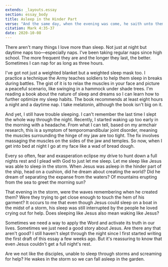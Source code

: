 ```yaml
---
extends: _layouts.essay
section: essay_body
title: Asleep in the Hinder Part
verse: "And the same day, when the evening was come, he saith unto them, Let us pass over unto the other side. And when they had sent away the multitude, they took him even as he was in the ship. And there were also with him other little ships. And there arose a great storm of wind, and the waves beat into the ship, so that it was now full. And he was in the hinder part of the ship, asleep on a pillow: and they awake him, and say unto him, Master, carest thou not that we perish?"
citation: Mark 4:35-37
date: 2020-10-08
--- 
```


There aren't many things I love more than sleep.  Not just at night but daytime naps too—especially naps.  I've been taking regular naps since high school.  The more frequent they are and the longer they last, the better. Sometimes I can nap for as long as three hours.

I've got not just a weighted blanket but a weighted sleep mask too. I practice a technique the Army teaches soldiers to help them sleep in breaks during battles.  The gist of it is to relax the muscles in your face and picture a peaceful scenario, like swinging in a hammock under shade trees.  I'm reading a book about the nature of sleep and dreams so I can learn how to further optimize my sleep habits.  The book recommends at least eight hours a night and a daytime nap.  I take melatonin, although the book isn't big on it.

And yet, I still have trouble sleeping.  I can't remember the last time I slept the whole way through the night.  Recently, I started waking up too early in the morning with a headache.  From what I can tell, based on my armchair research, this is a symptom of temporomandibular joint disorder, meaning the muscles surrounding the hinge of my jaw are too tight.  The fix involves massaging the muscles on the sides of the jaw and temples. So now, when I get into bed at night I go at my face like a wad of bread dough.

Every so often, fear and exasperation eclipse my drive to hunt down a full nights rest and I plead with God to just let me sleep.  Let me sleep like Jesus was able to sleep in the storm.  When Jesus was asleep in the hinder part of the ship, head on a cushion, did he dream about creating the world? Did he dream of separating the expanse from the waters? Of mountains erupting from the sea to greet the morning sun?  

That evening in the storm, were the waves remembering when he created them? Were they trying to get close enough to touch the hem of his garment? It occurs to me that even though Jesus could sleep on a boat in the midst of a storm, his sleep was still interrupted by the people he loved crying out for help.  Does sleeping like Jesus also mean waking like Jesus?

Sometimes we need a way to apply the Word and activate its truth in our lives. Sometimes we just need a good story about Jesus. Are there any that aren't good?  I still haven't slept through the night since I first started writing the first draft of this essay a few weeks ago. But it's reassuring to know that even Jesus couldn't get a full night's rest.

Are we not like the disciples, unable to sleep through storms and screaming for help? He wakes in the storm so we can fall asleep in the garden.
